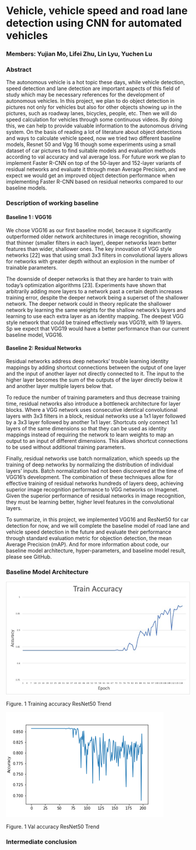 # Vehicle,  vehicle speed and road lane detection using CNN for automated vehicles

### Members: Yujian Mo, Lifei Zhu, Lin Lyu, Yuchen Lu

### Abstract
The autonomous vehicle is a hot topic these days, while vehicle detection, speed detection and lane detection are important aspects of this field of study which may be necessary references for the development of autonomous vehicles. In this project, we plan to do object detection in pictures not only for vehicles but also for other objects showing up in the pictures, such as roadway lanes, bicycles, people, etc. Then we will do speed calculation for vehicles through some continuous videos. By doing this, we can help to provide valuable information to the autonomous driving system. On the basis of reading a lot of literature about object detections and ways to calculate vehicle speed, now we tried two different baseline models, Resnet 50 and Vgg 16 though some experiments using a small dataset of car pictures to find suitable models and evaluation methods according to val accuracy and val average loss. For future work we plan to implement Faster R-CNN on top of the 50-layer and 152-layer variants of residual networks and evaluate it through mean Average Precision, and we expect we would get an improved object detection performance when implementing Faster R-CNN based on residual networks compared to our baseline models. 

### Description of working baseline		
#### Baseline 1 : VGG16
We chose VGG16 as our first baseline model, because it significantly outperformed older network architectures in image recognition, showing that thinner (smaller filters in each layer), deeper networks learn better features than wider, shallower ones. The key innovation of VGG style networks [22] was that using small 3x3 filters in convolutional layers allows for networks with greater depth without an explosion in the number of trainable parameters. 

The downside of deeper networks is that they are harder to train with today’s optimization algorithms [23]. Experiments have shown that arbitrarily adding more layers to a network past a certain depth increases training error, despite the deeper network being a superset of the shallower network. The deeper network could in theory replicate the shallower network by learning the same weights for the shallow network’s layers and learning to use each extra layer as an identity mapping. The deepest VGG style network that could be trained effectively was VGG19, with 19 layers. Sp we expect that VGG19 would have a better performance than our current baseline model, VGG16.

#### Baseline 2: Residual Networks 		

Residual networks address deep networks’ trouble learning identity mappings by adding shortcut connections between the output of one layer and the input of another layer not directly connected to it. The input to the higher layer becomes the sum of the outputs of the layer directly below it and another layer multiple layers below that.  	

To reduce the number of training parameters and thus decrease training time, residual networks also introduce a bottleneck architecture for layer blocks. Where a VGG network uses consecutive identical convolutional layers with 3x3 filters in a block, residual networks use a 1x1 layer followed by a 3x3 layer followed by another 1x1 layer. Shortcuts only connect 1x1 layers of the same dimensions so that they can be used as identity mappings instead of requiring the network to learn weights to map an output to an input of different dimensions. This allows shortcut connections to be used without additional training parameters.	

Finally, residual networks use batch normalization, which speeds up the training of deep networks by normalizing the distribution of individual layers’ inputs. Batch normalization had not been discovered at the time of VGG16’s development. The combination of these techniques allow for effective training of residual networks hundreds of layers deep, achieving superior image recognition performance to VGG networks on Imagenet. Given the superior performance of residual networks in image recognition, they must be learning better, higher level features in the convolutional layers.

To summarize, in this project, we implemented VGG16 and ResNet50 for car detection for now, and we will complete the baseline model of road lane and vehicle speed detection in the future and evaluate their performance through standard evaluation metric for objection detection, the mean Average Precision (mAP). And for more information about code, our baseline model architecture, hyper-parameters, and baseline model result, please see GitHub.

### Baseline Model Architecture 
![](pics/Train_accu_ResNet50.jpg)

Figure. 1 Training accuracy ResNet50 Trend

![](pics/Val_acc_Resnet50.jpg)

Figure. 1 Val accuracy ResNet50 Trend
### Intermediate conclusion

